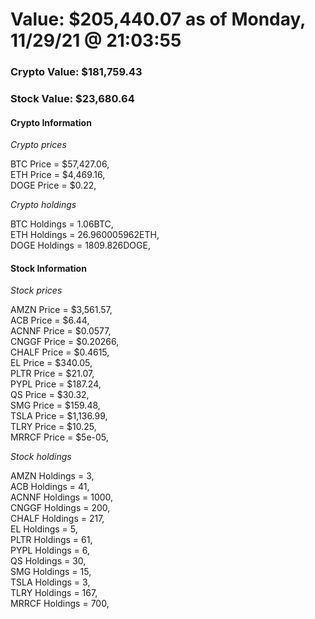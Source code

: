 # Value: $205,440.07 as of Monday, 11/29/21 @ 21:03:55 

### Crypto Value: $181,759.43

### Stock Value: $23,680.64

#### Crypto Information 
*Crypto prices* 

BTC Price = $57,427.06,  
ETH Price = $4,469.16,  
DOGE Price = $0.22,  


*Crypto holdings* 

BTC Holdings = 1.06BTC,  
ETH Holdings = 26.960005962ETH,  
DOGE Holdings = 1809.826DOGE,  


#### Stock Information 

*Stock prices* 

AMZN Price = $3,561.57,  
ACB Price = $6.44,  
ACNNF Price = $0.0577,  
CNGGF Price = $0.20266,  
CHALF Price = $0.4615,  
EL Price = $340.05,  
PLTR Price = $21.07,  
PYPL Price = $187.24,  
QS Price = $30.32,  
SMG Price = $159.48,  
TSLA Price = $1,136.99,  
TLRY Price = $10.25,  
MRRCF Price = $5e-05,  


*Stock holdings* 

AMZN Holdings = 3,  
ACB Holdings = 41,  
ACNNF Holdings = 1000,  
CNGGF Holdings = 200,  
CHALF Holdings = 217,  
EL Holdings = 5,  
PLTR Holdings = 61,  
PYPL Holdings = 6,  
QS Holdings = 30,  
SMG Holdings = 15,  
TSLA Holdings = 3,  
TLRY Holdings = 167,  
MRRCF Holdings = 700,  


